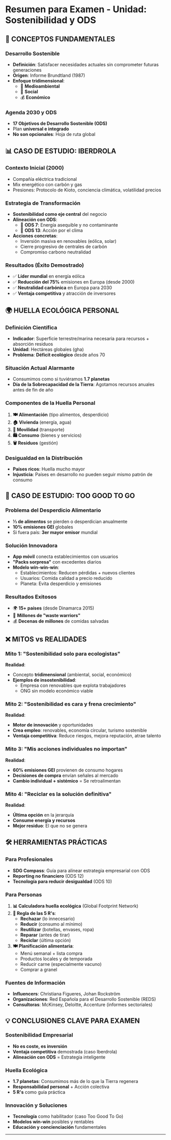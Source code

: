 # Resumen para Examen - Unidad: Sostenibilidad y ODS

## 🎯 CONCEPTOS FUNDAMENTALES

### **Desarrollo Sostenible**
- **Definición**: Satisfacer necesidades actuales sin comprometer futuras generaciones
- **Origen**: Informe Brundtland (1987)
- **Enfoque tridimensional**:
  - 🌿 **Medioambiental**
  - 👥 **Social** 
  - 💰 **Económico**

### **Agenda 2030 y ODS**
- **17 Objetivos de Desarrollo Sostenible (ODS)**
- Plan **universal e integrado**
- **No son opcionales**: Hoja de ruta global

## 📊 CASO DE ESTUDIO: IBERDROLA

### **Contexto Inicial** (2000)
- Compañía eléctrica tradicional
- Mix energético con carbón y gas
- Presiones: Protocolo de Kioto, conciencia climática, volatilidad precios

### **Estrategia de Transformación**
- **Sostenibilidad como eje central** del negocio
- **Alineación con ODS**:
  - 🎯 **ODS 7**: Energía asequible y no contaminante
  - 🎯 **ODS 13**: Acción por el clima
- **Acciones concretas**:
  - Inversión masiva en renovables (eólica, solar)
  - Cierre progresivo de centrales de carbón
  - Compromiso carbono neutralidad

### **Resultados** (Éxito Demostrado)
- ✅ **Líder mundial** en energía eólica
- ✅ **Reducción del 75%** emisiones en Europa (desde 2000)
- ✅ **Neutralidad carbónica** en Europa para 2030
- ✅ **Ventaja competitiva** y atracción de inversores

## 🌍 HUELLA ECOLÓGICA PERSONAL

### **Definición Científica**
- **Indicador**: Superficie terrestre/marina necesaria para recursos + absorción residuos
- **Unidad**: Hectáreas globales (gha)
- **Problema**: **Déficit ecológico** desde años 70

### **Situación Actual Alarmante**
- Consumimos como si tuviéramos **1.7 planetas**
- **Día de la Sobrecapacidad de la Tierra**: Agotamos recursos anuales antes de fin de año

### **Componentes de la Huella Personal**
1. **🍽️ Alimentación** (tipo alimentos, desperdicio)
2. **🏠 Vivienda** (energía, agua)  
3. **🚗 Movilidad** (transporte)
4. **🛍️ Consumo** (bienes y servicios)
5. **🗑️ Residuos** (gestión)

### **Desigualdad en la Distribución**
- **Países ricos**: Huella mucho mayor
- **Injusticia**: Países en desarrollo no pueden seguir mismo patrón de consumo

## 📱 CASO DE ESTUDIO: TOO GOOD TO GO

### **Problema del Desperdicio Alimentario**
- **⅓ de alimentos** se pierden o desperdician anualmente
- **10% emisiones GEI** globales
- Si fuera país: **3er mayor emisor** mundial

### **Solución Innovadora**
- **App móvil** conecta establecimientos con usuarios
- **"Packs sorpresa"** con excedentes diarios
- **Modelo win-win-win**:
  - Establecimientos: Reducen pérdidas + nuevos clientes
  - Usuarios: Comida calidad a precio reducido
  - Planeta: Evita desperdicio y emisiones

### **Resultados Exitosos**
- 🌍 **15+ países** (desde Dinamarca 2015)
- 👥 **Millones de "waste warriors"**
- 💰 **Decenas de millones** de comidas salvadas

## ❌ MITOS vs REALIDADES

### **Mito 1**: "Sostenibilidad solo para ecologistas"
**Realidad**:
- Concepto **tridimensional** (ambiental, social, económico)
- **Ejemplos de insostenibilidad**:
  - Empresa con renovables que explota trabajadores
  - ONG sin modelo económico viable

### **Mito 2**: "Sostenibilidad es cara y frena crecimiento"
**Realidad**:
- **Motor de innovación** y oportunidades
- **Crea empleo**: renovables, economía circular, turismo sostenible
- **Ventaja competitiva**: Reduce riesgos, mejora reputación, atrae talento

### **Mito 3**: "Mis acciones individuales no importan"
**Realidad**:
- **60% emisiones GEI** provienen de consumo hogares
- **Decisiones de compra** envían señales al mercado
- **Cambio individual + sistémico** = Se retroalimentan

### **Mito 4**: "Reciclar es la solución definitiva"
**Realidad**:
- **Última opción** en la jerarquía
- **Consume energía y recursos**
- **Mejor residuo**: El que no se genera

## 🛠️ HERRAMIENTAS PRÁCTICAS

### **Para Profesionales**
- **SDG Compass**: Guía para alinear estrategia empresarial con ODS
- **Reporting no financiero** (ODS 12)
- **Tecnología para reducir desigualdad** (ODS 10)

### **Para Personas**
1. **📊 Calculadora huella ecológica** (Global Footprint Network)
2. **🔄 Regla de las 5 R's**:
   - **Rechazar** (lo innecesario)
   - **Reducir** (consumo al mínimo)  
   - **Reutilizar** (botellas, envases, ropa)
   - **Reparar** (antes de tirar)
   - **Reciclar** (última opción)
3. **🍽️ Planificación alimentaria**:
   - Menú semanal + lista compra
   - Productos locales y de temporada
   - Reducir carne (especialmente vacuno)
   - Comprar a granel

### **Fuentes de Información**
- **Influencers**: Christiana Figueres, Johan Rockström
- **Organizaciones**: Red Española para el Desarrollo Sostenible (REDS)
- **Consultoras**: McKinsey, Deloitte, Accenture (informes sectoriales)

## 💡 CONCLUSIONES CLAVE PARA EXAMEN

### **Sostenibilidad Empresarial**
- **No es coste, es inversión**
- **Ventaja competitiva** demostrada (caso Iberdrola)
- **Alineación con ODS** = Estrategia inteligente

### **Huella Ecológica**
- **1.7 planetas**: Consumimos más de lo que la Tierra regenera
- **Responsabilidad personal** + Acción colectiva
- **5 R's** como guía práctica

### **Innovación y Soluciones**
- **Tecnología** como habilitador (caso Too Good To Go)
- **Modelos win-win** posibles y rentables
- **Educación y concienciación** fundamentales

---
